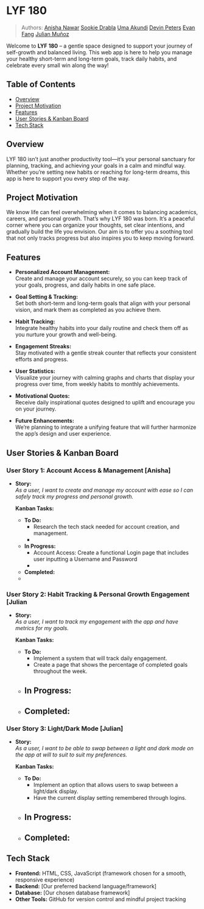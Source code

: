 # LYF 180
 
 > Authors: 
[Anisha Nawar](https://github.com/anishanawar)
[Sookie Drabla](https://github.com/Sdrabla)
[Uma Akundi](https://github.com/umizoomiexe)
[Devin Peters](https://github.com/dpete050)
[Evan Fang](https://github.com/evanzfang)
[Julian Muñoz](https://github.com/JulianIMunoz)

Welcome to **LYF 180** – a gentle space designed to support your journey of self-growth and balanced living. This web app is here to help you manage your healthy short-term and long-term goals, track daily habits, and celebrate every small win along the way!

## Table of Contents
- [Overview](#overview)
- [Project Motivation](#project-motivation)
- [Features](#features)
- [User Stories & Kanban Board](#user-stories--kanban-board)
- [Tech Stack](#tech-stack)

## Overview
LYF 180 isn’t just another productivity tool—it’s your personal sanctuary for planning, tracking, and achieving your goals in a calm and mindful way. Whether you’re setting new habits or reaching for long-term dreams, this app is here to support you every step of the way.

## Project Motivation
We know life can feel overwhelming when it comes to balancing academics, careers, and personal growth. That’s why LYF 180 was born. It’s a peaceful corner where you can organize your thoughts, set clear intentions, and gradually build the life you envision. Our aim is to offer you a soothing tool that not only tracks progress but also inspires you to keep moving forward.

## Features
- **Personalized Account Management:**  
  Create and manage your account securely, so you can keep track of your goals, progress, and daily habits in one safe place.

- **Goal Setting & Tracking:**  
  Set both short-term and long-term goals that align with your personal vision, and mark them as completed as you achieve them.

- **Habit Tracking:**  
  Integrate healthy habits into your daily routine and check them off as you nurture your growth and well-being.

- **Engagement Streaks:**  
  Stay motivated with a gentle streak counter that reflects your consistent efforts and progress.

- **User Statistics:**  
  Visualize your journey with calming graphs and charts that display your progress over time, from weekly habits to monthly achievements.

- **Motivational Quotes:**  
  Receive daily inspirational quotes designed to uplift and encourage you on your journey.

- **Future Enhancements:**  
  We’re planning to integrate a unifying feature that will further harmonize the app’s design and user experience.

## User Stories & Kanban Board

### User Story 1: Account Access & Management [Anisha]
- **Story:**  
  *As a user, I want to create and manage my account with ease so I can safely track my progress and personal growth.*

  **Kanban Tasks:**
  - **To Do:**
    - Research the tech stack needed for account creation, and management.
    - 
  - **In Progress:**
    - Account Access: Create a functional Login page that includes user inputting a Username and Password
    - 
  - **Completed:**
  - 

### User Story 2: Habit Tracking & Personal Growth Engagement [Julian
- **Story:**  
  *As a user, I want to track my engagement with the app and have metrics for my goals.*
  
  **Kanban Tasks:**
  - **To Do:**
    - Implement a system that will track daily engagement.
    - Create a page that shows the percentage of completed goals throughout the week.
  - **In Progress:**
    - 
  - **Completed:**
    - 

### User Story 3: Light/Dark Mode [Julian]
- **Story:**  
  *As a user, I want to be able to swap between a light and dark mode on the app at will to suit to suit my preferences.*
  
  **Kanban Tasks:**
  - **To Do:**
    - Implement an option that allows users to swap between a light/dark display.
    - Have the current display setting remembered through logins.
  - **In Progress:**
    - 
  - **Completed:**
    - 

## Tech Stack
- **Frontend:** HTML, CSS, JavaScript (framework chosen for a smooth, responsive experience)
- **Backend:** [Our preferred backend language/framework]
- **Database:** [Our chosen database framework]
- **Other Tools:** GitHub for version control and mindful project tracking
